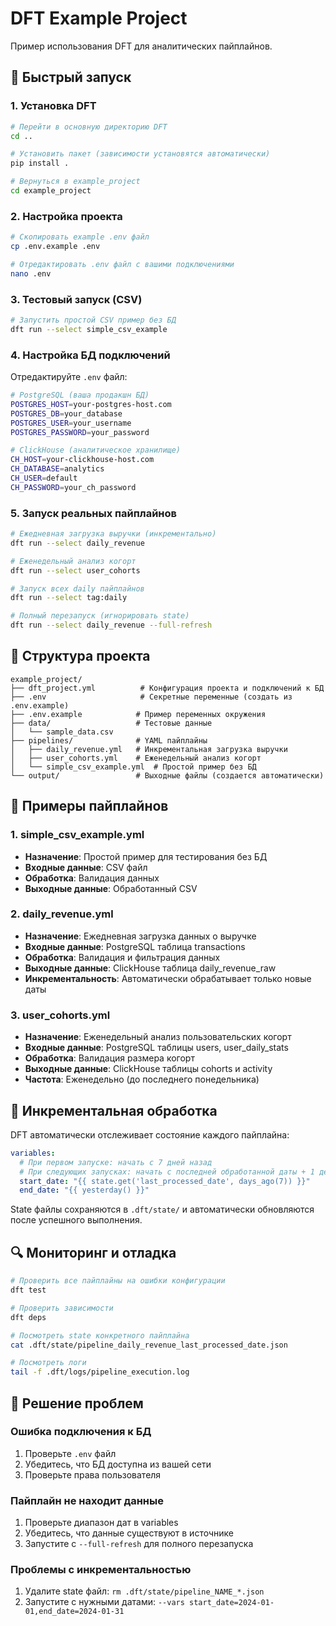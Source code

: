 # DFT Example Project

Пример использования DFT для аналитических пайплайнов.

## 🚀 Быстрый запуск

### 1. Установка DFT

```bash
# Перейти в основную директорию DFT
cd ..

# Установить пакет (зависимости установятся автоматически)
pip install .

# Вернуться в example_project
cd example_project
```

### 2. Настройка проекта

```bash
# Скопировать example .env файл
cp .env.example .env

# Отредактировать .env файл с вашими подключениями
nano .env
```

### 3. Тестовый запуск (CSV)

```bash
# Запустить простой CSV пример без БД
dft run --select simple_csv_example
```

### 4. Настройка БД подключений

Отредактируйте `.env` файл:

```bash
# PostgreSQL (ваша продакшн БД)
POSTGRES_HOST=your-postgres-host.com
POSTGRES_DB=your_database
POSTGRES_USER=your_username
POSTGRES_PASSWORD=your_password

# ClickHouse (аналитическое хранилище)
CH_HOST=your-clickhouse-host.com
CH_DATABASE=analytics
CH_USER=default
CH_PASSWORD=your_ch_password
```

### 5. Запуск реальных пайплайнов

```bash
# Ежедневная загрузка выручки (инкрементально)
dft run --select daily_revenue

# Еженедельный анализ когорт
dft run --select user_cohorts

# Запуск всех daily пайплайнов
dft run --select tag:daily

# Полный перезапуск (игнорировать state)
dft run --select daily_revenue --full-refresh
```

## 📁 Структура проекта

```
example_project/
├── dft_project.yml          # Конфигурация проекта и подключений к БД
├── .env                     # Секретные переменные (создать из .env.example)
├── .env.example            # Пример переменных окружения
├── data/                   # Тестовые данные
│   └── sample_data.csv
├── pipelines/              # YAML пайплайны
│   ├── daily_revenue.yml   # Инкрементальная загрузка выручки
│   ├── user_cohorts.yml    # Еженедельный анализ когорт  
│   └── simple_csv_example.yml  # Простой пример без БД
└── output/                 # Выходные файлы (создается автоматически)
```

## 🔧 Примеры пайплайнов

### 1. simple_csv_example.yml
- **Назначение**: Простой пример для тестирования без БД
- **Входные данные**: CSV файл
- **Обработка**: Валидация данных
- **Выходные данные**: Обработанный CSV

### 2. daily_revenue.yml  
- **Назначение**: Ежедневная загрузка данных о выручке
- **Входные данные**: PostgreSQL таблица transactions
- **Обработка**: Валидация и фильтрация данных
- **Выходные данные**: ClickHouse таблица daily_revenue_raw
- **Инкрементальность**: Автоматически обрабатывает только новые даты

### 3. user_cohorts.yml
- **Назначение**: Еженедельный анализ пользовательских когорт
- **Входные данные**: PostgreSQL таблицы users, user_daily_stats  
- **Обработка**: Валидация размера когорт
- **Выходные данные**: ClickHouse таблицы cohorts и activity
- **Частота**: Еженедельно (до последнего понедельника)

## 🎯 Инкрементальная обработка

DFT автоматически отслеживает состояние каждого пайплайна:

```yaml
variables:
  # При первом запуске: начать с 7 дней назад
  # При следующих запусках: начать с последней обработанной даты + 1 день
  start_date: "{{ state.get('last_processed_date', days_ago(7)) }}"
  end_date: "{{ yesterday() }}"
```

State файлы сохраняются в `.dft/state/` и автоматически обновляются после успешного выполнения.

## 🔍 Мониторинг и отладка

```bash
# Проверить все пайплайны на ошибки конфигурации
dft test

# Проверить зависимости
dft deps

# Посмотреть state конкретного пайплайна
cat .dft/state/pipeline_daily_revenue_last_processed_date.json

# Посмотреть логи
tail -f .dft/logs/pipeline_execution.log
```

## 🚨 Решение проблем

### Ошибка подключения к БД
1. Проверьте `.env` файл
2. Убедитесь, что БД доступна из вашей сети
3. Проверьте права пользователя

### Пайплайн не находит данные
1. Проверьте диапазон дат в variables
2. Убедитесь, что данные существуют в источнике
3. Запустите с `--full-refresh` для полного перезапуска

### Проблемы с инкрементальностью
1. Удалите state файл: `rm .dft/state/pipeline_NAME_*.json`
2. Запустите с нужными датами: `--vars start_date=2024-01-01,end_date=2024-01-31`